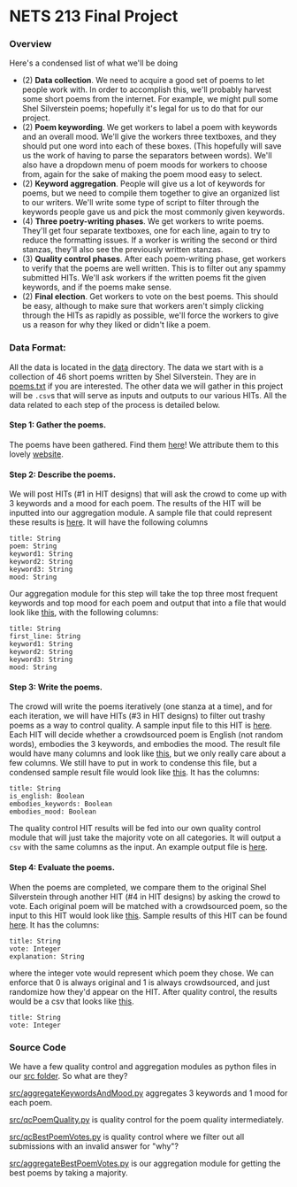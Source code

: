 # NETS 213 Final Project 
### Overview

Here's a condensed list of what we'll be doing
* (2) **Data collection**. We need to acquire a good set of poems to let people work with. In order to accomplish this, we'll probably harvest some short poems from the internet. For example, we might pull some Shel Silverstein poems; hopefully it's legal for us to do that for our project.
* (2) **Poem keywording**. We get workers to label a poem with keywords and an overall mood. We'll give the workers three textboxes, and they should put one word into each of these boxes. (This hopefully will save us the work of having to parse the separators between words). We'll also have a dropdown menu of poem moods for workers to choose from, again for the sake of making the poem mood easy to select.
* (2) **Keyword aggregation**. People will give us a lot of keywords for poems, but we need to compile them together to give an organized list to our writers. We'll write some type of script to filter through the keywords people gave us and pick the most commonly given keywords.
* (4) **Three poetry-writing phases**. We get workers to write poems. They'll get four separate textboxes, one for each line, again to try to reduce the formatting issues. If a worker is writing the second or third stanzas, they'll also see the previously written stanzas.
* (3) **Quality control phases**. After each poem-writing phase, get workers to verify that the poems are well written. This is to filter out any spammy submitted HITs. We'll ask workers if the written poems fit the given keywords, and if the poems make sense.
* (2) **Final election**. Get workers to vote on the best poems. This should be easy, although to make sure that workers aren't simply clicking through the HITs as rapidly as possible, we'll force the workers to give us a reason for why they liked or didn't like a poem.



### Data Format:

All the data is located in the [data](../data) directory. The data we start with is a collection of 46 short poems written by Shel Silverstein. They are in [poems.txt](../data/poems.txt) if you are interested. The other data we will gather in this project will be `.csv`s that will serve as inputs and outputs to our various HITs. All the data related to each step of the process is detailed below.

#### Step 1: Gather the poems. 
The poems have been gathered. Find them [here](../data/poems.txt)! We attribute them to this lovely [website](http://thewhynot100.blogspot.com/2014/05/46-short-and-sweet-shel-silverstein.html). 

#### Step 2: Describe the poems.
We will post HITs (#1 in HIT designs) that will ask the crowd to come up with 3 keywords and a mood for each poem. The results of the HIT will be inputted into our aggregation module. A sample file that could represent these results is [here](../data/sample/describe_poem_HIT_results.csv). It will have the following columns 
```	
title: String
poem: String
keyword1: String
keyword2: String
keyword3: String
mood: String
```
Our aggregation module for this step will take the top three most frequent keywords and top mood for each poem and output that into a file that would look like [this](../data/sample/describe_poem_agg_output.csv), with the following columns:
```	
title: String
first_line: String
keyword1: String
keyword2: String
keyword3: String
mood: String
```

#### Step 3: Write the poems.
The crowd will write the poems iteratively (one stanza at a time), and for each iteration, we will have HITs (#3 in HIT designs) to filter out trashy poems as a way to control quality. A sample input file to this HIT is [here](../data/sample/writing_poetry_qc_input_sample.csv). Each HIT will decide whether a crowdsourced poem is English (not random words), embodies the 3 keywords, and embodies the mood. The result file would have many columns and look like [this](../data/sample/writing_poetry_qc_output_sample.csv), but we only really care about a few columns. We still have to put in work to condense this file, but a condensed sample result file would look like [this](../data/sample/write_poem_qc_HIT_results.csv). It has the columns:
```
title: String
is_english: Boolean
embodies_keywords: Boolean
embodies_mood: Boolean
```
The quality control HIT results will be fed into our own quality control module that will just take the majority vote on all categories. It will output a `csv` with the same columns as the input. An example output file is [here](../data/sample/write_poem_qc_results.csv). 

#### Step 4: Evaluate the poems.
When the poems are completed, we compare them to the original Shel Silverstein through another HIT (#4 in HIT designs) by asking the crowd to vote. Each original poem will be matched with a crowdsourced poem, so the input to this HIT would look like [this](../data/sample/evaluating_poetry_agg_input_sample.csv). Sample results of this HIT can be found [here](../data/sample/raw_poem_votes.csv). It has the columns:
```
title: String
vote: Integer
explanation: String
```
where the integer vote would represent which poem they chose. We can enforce that 0 is always original and 1 is always crowdsourced, and just randomize how they'd appear on the HIT.
After quality control, the results would be a csv that looks like [this](../data/sample/poem_votes.csv). 
```
title: String
vote: Integer
````

### Source Code

We have a few quality control and aggregation modules as python files in our [src folder](../src). So what are they?

[src/aggregateKeywordsAndMood.py](../src/aggregateKeywordsAndMood.py) aggregates 3 keywords and 1 mood for each poem.

[src/qcPoemQuality.py](../src/qcPoemQuality.py) is quality control for the poem quality intermediately.

[src/qcBestPoemVotes.py](../src/qcBestPoemVotes.py) is quality control where we filter out all submissions with an invalid answer for "why"?

[src/aggregateBestPoemVotes.py](../src/aggregateBestPoemVotes.py) is our aggregation module for getting the best poems by taking a majority.



